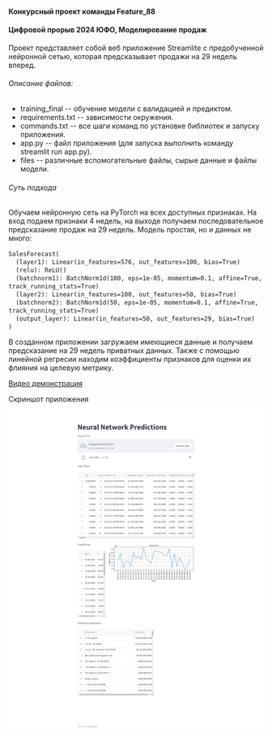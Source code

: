 #### Конкурсный проект команды Feature_88
#### Цифровой прорыв 2024 ЮФО, Моделирование продаж

Проект представляет собой веб приложение Streamlite с предобученной нейронной сетью, которая предсказывает продажи на 29 недель вперед.

###### Описание файлов:

 - training_final -- обучение модели с валидацией и предиктом.
 - requirements.txt -- зависимости окружения.
 - commands.txt -- все шаги команд по установке библиотек и запуску приложения.
 - app.py -- файл приложения (для запуска выполнить команду streamlit run app.py).
 - files -- различные вспомогательные файлы, сырые данные и файлы модели.

 ###### Суть подхода

Обучаем нейронную сеть на PyTorch на всех доступных признаках. На вход подаем признаки 4 недель, на выходе получаем последовательное предсказание продаж на 29 недель.
Модель простая, но и данных не много:
```
SalesForecast(
  (layer1): Linear(in_features=576, out_features=100, bias=True)
  (relu): ReLU()
  (batchnorm1): BatchNorm1d(100, eps=1e-05, momentum=0.1, affine=True, track_running_stats=True)
  (layer2): Linear(in_features=100, out_features=50, bias=True)
  (batchnorm2): BatchNorm1d(50, eps=1e-05, momentum=0.1, affine=True, track_running_stats=True)
  (output_layer): Linear(in_features=50, out_features=29, bias=True)
)
```

В созданном приложении загружаем имеющиеся данные и получаем предсказание на 29 недель приватных данных.
Также с помощью линейной регресии находим коэффициенты признаков для оценки их флияния на целевую метрику.

[Видео демонстрация](https://drive.google.com/file/d/1q2_rvG7_FH5F0aHCG2S1r0F3iFj-C6tt/view?usp=sharing)

Скриншот приложения
![Скриншот приложения](https://github.com/andrecpc/hacks-ai-2024-mmm/blob/main/demo.png)
